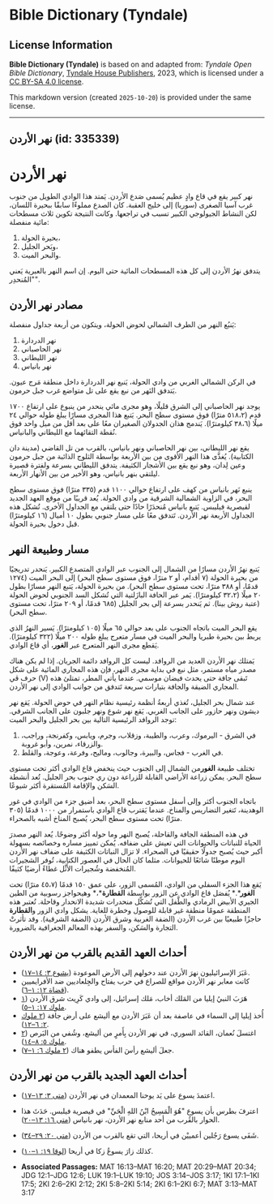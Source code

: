 # Bible Dictionary (Tyndale)

## License Information

**Bible Dictionary (Tyndale)** is based on and adapted from: _Tyndale Open Bible Dictionary_, [Tyndale House Publishers](https://tyndaleopenresources.com/), 2023, which is licensed under a [CC BY-SA 4.0 license](https://creativecommons.org/licenses/by-sa/4.0/legalcode.en).

This markdown version (created `2025-10-20`) is provided under the same license.



--------------------------------

## نهر الأردن (id: 335339)

نهر الأردن
==========

نهر كبير يقع في قاع وادٍ عظيم يُسمى صَدع الأردن. يَمتد هذا الوادي الطويل من جنوب غرب آسيا الصغرى (سوريا) إلى خليج العقبة. كان الصدع مملوءًا سابقًا ببحيرة اللسان، لكن النشاط الجيولوجي الكبير تسبب في تراجعها. وكانت النتيجة تكوين ثلاث مسطحات مائية منفصلة:

1. بحيرة الحولة،
2. وبَحر الجليل،
3. والبحر الميت.

يتدفق نهرُ الأردن إلى كل هذه المسطحات المائية حتى اليوم. إن اسم النهر بالعبرية يَعني "المُنحدِر".

مصادر نهر الأردن
----------------

يَنبُع النهر من الطرف الشمالي لحوض الحولة، ويتكون من أربعة جداول منفصلة:

1. نهر الدردارة
2. نهر الحاصباني
3. نهر الليطاني
4. نهر بانياس

في الركن الشمالي الغربي من وادي الحولة، يَنبع نهر الدردارة داخل منطقة مَرج عيون. يَتدفق النَهر من نبع يقع على تل متواضع غرب جبل حرمون.

 يوجد نهر الحاصباني إلى الشرق قليلًا، وهو مجرى مائي ينحدر من ينبوع على ارتفاع ١٧٠٠ قدم (٥١٨،٢ مترًا) فوق مستوى سطح البحر. يَتبع هذا المجرى مسارًا يبلغ طوله حوالي ٢٤ ميلًا (٣٨،٦ كيلومترًا). يَندمج هذان الجدولان الصغيران معًا على بعد أقل من ميل واحد فوق نُقطة التقائهما مع الليطاني والبانياس.

يقع نهر الليطاني، بين نهر الحاصباني ونهر بانياس، بالقرب من تل القاضي (مدينة دان الكتابية). يُغذَّى هذا النهر الأقوى من بين الأربعة بواسطة الثلوج الذائبة من جبل حرمون وعين لِدان، وهو نبع يقع بين الأشجار الكثيفة. يتدفق الليطاني بسرعة ولفترة قصيرة ليلتقي بنهر بانياس، وهو الأخير من بين الأنهار الأربعة.

ينبع نَهر بانياس من كهف على ارتفاع حوالي ١١٠٠ قدم (٣٣٥ مترًا) فوق مستوى سطح البحر، في الزاوية الشمالية الشرقية من وادي الحولة. يُعد قريبًا من موقع العهد الجديد لقيصرية فيليبس. يَتبع بانياس مُنحدَرًا حادًا حتى يلتقي مع الجداول الأخرى. تُشكل هذه الجداول الأربعة نهر الأردن. تَتدفق معًا على مسار جنوبي بطول ١٠ أميال (١٦ كيلومترًا) قبل دخول بحيرة الحولة.

مسار وطبيعة النهر
-----------------

يَتبع نهرُ الأردن مسارًا من الشمال إلى الجنوب عبر الوادي المتصدع الكبير. يَنحدر تدريجيًا من بحيرة الحولة (٧ أقدام، أو ٢ مترًا، فوق مستوى سطح البحر) إلى البحر الميت (١٢٧٤ قدمًا، أو ٣٨٨ مترًا، تحت مستوى سطح البحر). من بحيرة الحولة، يَتبع النهر مسارًا بطول ٢٠ ميلًا (٣٢،٢ كيلومترًا). يَمر عبر الحافة البازَلتية التي تُشكل السد الجنوبي لحوض الحولة (عتبة روش بينا). ثم يَنحدر بسرعة إلى بحر الجليل (٦٨٥ قدمًا، أو ٢٠٩ مترًا، تحت مستوى سطح البحر).

يقع البحر الميت باتجاه الجنوب على بعد حوالي ٦٥ ميلًا (١٠٥ كيلومترًا). يَسير النهرُ الذي يربط بين بحيرة طبريا والبحر الميت في مسار متعرج يبلغ طوله ٢٠٠ ميلًا (٣٢٢ كيلومترًا). يَقطع مجرى النهر المتعرج عبر **الغور**، أي قاع الوادي.

يَمتلك نهر الأردن العديد من الروافد. ليست كل الروافد دائمة الجريان. إذا لم يكن هناك مصدر مياه مستمر، مثل نبع في بداية مجرى النهر، فإن هذه المجاري المائية على شكل حرف ڤي (V) تَبقى جافة حتى يحدث فيضان موسمي. عندما يأتي المطر، تمتلئ هذه المجاري الضيقة والجافة بتيارات سريعة تَتدفق من جوانب الوادي إلى نهر الأردن.

عند شمال بحر الجليل، تُغذي أربعةُ أنظمة رئيسية نظام النهر في حوض الحولة. يَقع نهر ديشون ونهر حازور على الجانب الغربي. يَقع نهر شوع ونهر جلبون على الجانب الشرقي. توجد الروافد الرئيسية التالية بين بحر الجليل والبحر الميت:

1. في الشرق \- اليرموك، وعرب، والطيبة، وزقلاب، وجرم، ويابس، وكفرنجة، وراجب، والزرقاء، نمرين، وأبو غروبة.
2. في الغرب \- فجاس، والبيرة، وجالوب، وماليح، وفرعة، وعوجة، والقلط.

تختلف طبيعة **الغور**من الشمال إلى الجنوب حيث ينخفض قاع الوادي أكثر تحت مستوى سطح البحر. يمكن زراعة الأراضي القابلة للزراعة دون ري جنوب بحر الجليل. تُعد أنشطة السَكن والإقامة المُستقرة أكثر شيوعًا.

باتجاه الجنوب أكثر وإلى أسفل مستوى سطح البحر، بعد أضيق جزء من الوادي في غور الوهدينة، تَتغير التضاريس والمناخ. عندما يَقترب قاع الوادي باستمرار من ١٠٠٠ قدمًا (٣٠٥ مترًا) تحت مستوى سطح البحر، يُصبح المناخ أشبه بالصحراء.

في هذه المنطقة الجافة والقاحلة، يُصبح النهر وما حوله أكثر وضوحًا. يُعد النهر مصدرَ الحياة للنباتات والحيوانات التي تعيش على ضفافه. يُمكن تمييز مساره وخصائصه بسهولة أكبر حيث يُصبح جدولًا حقيقيًا في الصحراء. لا تزال النباتات الكثيفة على ضفاف نهر الأردن اليوم موطنًا شائعًا للحيوانات. مثلما كان الحال في العصور الكتابية، تُوفر الشجيرات المُنخفضة وشُجيرات الأَثْل غطاءً أرضيًا كثيفًا.

يَقع هذا الجزء السفلي من الوادي، المُسمى الزور، على عمق ١٥٠ قدمًا (٤٥،٧ مترًا) تحت **الغور***.* يُفصَل قاع الوادي عن الزور بواسطة **القطارة***،* وهيحواجز رسوبية من الطين الجيري الأبيض الرمادي والطَّفل التي تُشكِّل منحدرات شديدة الانحدار وقاحلة. تُعتبر هذه المنطقة عمومًا منطقة غير قابلة للوصول وخطرة للغاية. يشكل وادي الزور و**القطارة** حاجزًا طبيعيًا بين غرب الأردن (الضفة الغربية وشرق الأردن (الضفة الشرقية). وقد تأثرتْ التجارة والسَكن، والسفر بهذه المعالم الجغرافية بالضرورة.

أحداث العهد القديم بالقرب من نهر الأردن
---------------------------------------

* عَبَرَ الإسرائيليون نهرَ الأردن عند دخولهم إلى الأرض الموعودة ([يشوع ٣: ١٤–١٧](https://ref.ly/Josh3:14-Josh3:17)).
* كانت معابر نهر الأردن مواقع للصراع في حرب يفتاح والجِلعاديين ضد الأفرايميين ([قضاة ١٢: ١–٦](https://ref.ly/Judg12:1-Judg12:6)).
* هَرَبَ النبيُ إيليا من المَلك أخاب، مَلك إسرائيل، إلى وادي كَرِيث شرق الأردن ([١ ملوك ١٧: ١–٥](https://ref.ly/1Kgs17:1-1Kgs17:5)).
* أُخذ إيليا إلى السماء في عاصفة بعد أن عَبَرَ الأردن مع أليشع على أرض جافة ([٢ ملوك ٢: ٦–١٢](https://ref.ly/2Kgs2:6-2Kgs2:12)).
* اغتسلَ نُعمان، القائد السوري، في نهر الأردن بِأَمرٍ من أليشع، وشُفي من البَرص ([٢ ملوك ٥: ٨–١٤](https://ref.ly/2Kgs5:8-2Kgs5:14)).
* جعلَ أليشع رأسَ الفأس يطفو هناك ([٢ ملوك ٦: ١–٧](https://ref.ly/2Kgs6:1-2Kgs6:7)).

أحداث العهد الجديد بالقرب من نهر الأردن
---------------------------------------

* اعتمدَ يسوع على يَد يوحنا المعمدان في نهر الأردن ([متى ٣: ١٣–١٧](https://ref.ly/Matt3:13-Matt3:17)).
* اعترفَ بطرس بأن يسوع "هُوَ الْمَسِيحُ ابْنُ اللهِ الْحَيِّ" في قيصرية فيلبس. حَدَثَ هذا الحوار بالقُرب من أحد منابع نهر الأردن، نهر بانياس ([متى ١٦: ١٣–٢٠](https://ref.ly/Matt16:13-Matt16:20)).
* شَفَى يسوع رَجُلين أعمييْن في أريحا، التي تقع بالقرب من الأردن ([متى ٢٠: ٢٩–٣٤](https://ref.ly/Matt20:29-Matt20:34)).
* كذلك زارَ يسوعُ زكا في أريحا ([لوقا ١٩: ١–١٠](https://ref.ly/Luke19:1-Luke19:10)).

* **Associated Passages:** MAT 16:13–MAT 16:20; MAT 20:29–MAT 20:34; JDG 12:1–JDG 12:6; LUK 19:1–LUK 19:10; JOS 3:14–JOS 3:17; 1KI 17:1–1KI 17:5; 2KI 2:6–2KI 2:12; 2KI 5:8–2KI 5:14; 2KI 6:1–2KI 6:7; MAT 3:13–MAT 3:17

